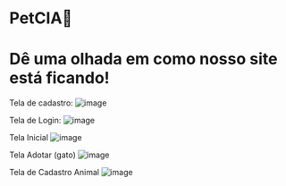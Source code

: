 # PetCIA🐾
# Dê uma olhada em como nosso site está ficando!
Tela de cadastro:
![image](https://github.com/user-attachments/assets/086dc62c-f97f-4ff8-bf62-d0f81c104124)

Tela de Login:
![image](https://github.com/user-attachments/assets/6cf46d61-6413-4408-9f8e-a2d885f640b5)

Tela Inicial
![image](https://github.com/user-attachments/assets/4fcc6c3c-180c-482c-9406-ee170726b806)

Tela Adotar (gato)
![image](https://github.com/user-attachments/assets/40879dca-3c90-4313-87dc-d71e6d266e13)

Tela de Cadastro Animal
![image](https://github.com/user-attachments/assets/9f1e11e3-795c-45c9-ba67-a81b22ffef81)

